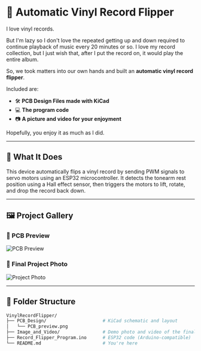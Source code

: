 # 🎵 Automatic Vinyl Record Flipper

I love vinyl records.

But I'm lazy so I don't love the repeated getting up and down required to continue playback of music every 20 minutes or so. I love my record collection, but I just wish that, after I put the record on, it would play the entire album.

So, we took matters into our own hands and built an **automatic vinyl record flipper**.

Included are:
- 🛠️ **PCB Design Files made with KiCad**
- 💻 **The program code**
- 📷 **A picture and video for your enjoyment**

Hopefully, you enjoy it as much as I did.

---

## 🧠 What It Does

This device automatically flips a vinyl record by sending PWM signals to servo motors using an ESP32 microcontroller. It detects the tonearm rest position using a Hall effect sensor, then triggers the motors to lift, rotate, and drop the record back down.

---

## 🖼️ Project Gallery

### 🔧 PCB Preview  
![PCB Preview](PCB_Design/PCB_preview.png)

### 📸 Final Project Photo  
![Project Photo](Image_and_Video/IMG_6376.jpeg)

---

## 📁 Folder Structure

```bash
VinylRecordFlipper/
├── PCB_Design/                     # KiCad schematic and layout
│   └── PCB_preview.png
├── Image_and_Video/                # Demo photo and video of the final product
├── Record_Flipper_Program.ino      # ESP32 code (Arduino-compatible)
└── README.md                       # You're here

